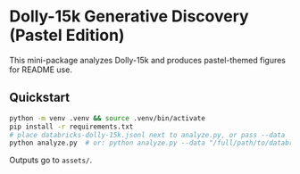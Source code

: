 
# Dolly-15k Generative Discovery (Pastel Edition)

This mini-package analyzes Dolly-15k and produces pastel-themed figures for README use.

## Quickstart
```bash
python -m venv .venv && source .venv/bin/activate
pip install -r requirements.txt
# place databricks-dolly-15k.jsonl next to analyze.py, or pass --data
python analyze.py  # or: python analyze.py --data "/full/path/to/databricks-dolly-15k.jsonl"
```
Outputs go to `assets/`.
